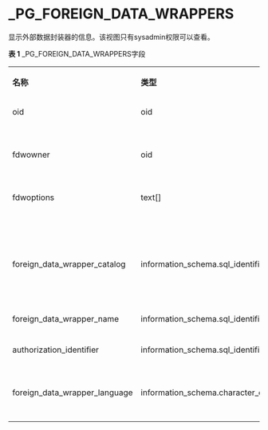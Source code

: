 # \_PG\_FOREIGN\_DATA\_WRAPPERS

显示外部数据封装器的信息。该视图只有sysadmin权限可以查看。

**表 1**  \_PG\_FOREIGN\_DATA\_WRAPPERS字段

<a name="table1011513101687"></a>
<table><tbody><tr id="row201685101086"><td class="cellrowborder" valign="top" width="29.452945294529453%"><p id="p7168210483"><a name="p7168210483"></a><a name="p7168210483"></a><strong id="b1316817109817"><a name="b1316817109817"></a><a name="b1316817109817"></a>名称</strong></p>
</td>
<td class="cellrowborder" valign="top" width="31.41314131413141%"><p id="p1816817101585"><a name="p1816817101585"></a><a name="p1816817101585"></a><strong id="b1016820101589"><a name="b1016820101589"></a><a name="b1016820101589"></a>类型</strong></p>
</td>
<td class="cellrowborder" valign="top" width="39.13391339133913%"><p id="p111687101286"><a name="p111687101286"></a><a name="p111687101286"></a><strong id="b1716911015819"><a name="b1716911015819"></a><a name="b1716911015819"></a>描述</strong></p>
</td>
</tr>
<tr id="row81692010682"><td class="cellrowborder" valign="top" width="29.452945294529453%"><p id="p151851333151813"><a name="p151851333151813"></a><a name="p151851333151813"></a>oid</p>
</td>
<td class="cellrowborder" valign="top" width="31.41314131413141%"><p id="p3182153331820"><a name="p3182153331820"></a><a name="p3182153331820"></a>oid</p>
</td>
<td class="cellrowborder" valign="top" width="39.13391339133913%"><p id="p12181633181818"><a name="p12181633181818"></a><a name="p12181633181818"></a>外部数据封装器的oid。</p>
</td>
</tr>
<tr id="row413211712177"><td class="cellrowborder" valign="top" width="29.452945294529453%"><p id="p1117973381818"><a name="p1117973381818"></a><a name="p1117973381818"></a>fdwowner</p>
</td>
<td class="cellrowborder" valign="top" width="31.41314131413141%"><p id="p71771233131813"><a name="p71771233131813"></a><a name="p71771233131813"></a>oid</p>
</td>
<td class="cellrowborder" valign="top" width="39.13391339133913%"><p id="p1617613371814"><a name="p1617613371814"></a><a name="p1617613371814"></a>外部数据封装器的所有者的oid。</p>
</td>
</tr>
<tr id="row201063118176"><td class="cellrowborder" valign="top" width="29.452945294529453%"><p id="p171743335182"><a name="p171743335182"></a><a name="p171743335182"></a>fdwoptions</p>
</td>
<td class="cellrowborder" valign="top" width="31.41314131413141%"><p id="p71723339188"><a name="p71723339188"></a><a name="p71723339188"></a>text[]</p>
</td>
<td class="cellrowborder" valign="top" width="39.13391339133913%"><p id="p58517208219"><a name="p58517208219"></a><a name="p58517208219"></a>外部数据封装器指定选项，使用“keyword=value”格式的字符串。</p>
</td>
</tr>
<tr id="row3696121410172"><td class="cellrowborder" valign="top" width="29.452945294529453%"><p id="p9169173311813"><a name="p9169173311813"></a><a name="p9169173311813"></a>foreign_data_wrapper_catalog</p>
</td>
<td class="cellrowborder" valign="top" width="31.41314131413141%"><p id="p1616633315187"><a name="p1616633315187"></a><a name="p1616633315187"></a>information_schema.sql_identifier</p>
</td>
<td class="cellrowborder" valign="top" width="39.13391339133913%"><p id="p6165533191819"><a name="p6165533191819"></a><a name="p6165533191819"></a>外部封装器所在的数据库名称（永远为当前数据库）。</p>
</td>
</tr>
<tr id="row0654102510108"><td class="cellrowborder" valign="top" width="29.452945294529453%"><p id="p616313320185"><a name="p616313320185"></a><a name="p616313320185"></a>foreign_data_wrapper_name</p>
</td>
<td class="cellrowborder" valign="top" width="31.41314131413141%"><p id="p2161133361814"><a name="p2161133361814"></a><a name="p2161133361814"></a>information_schema.sql_identifier</p>
</td>
<td class="cellrowborder" valign="top" width="39.13391339133913%"><p id="p14160733141818"><a name="p14160733141818"></a><a name="p14160733141818"></a>外部数据封装器名称。</p>
</td>
</tr>
<tr id="row113297295101"><td class="cellrowborder" valign="top" width="29.452945294529453%"><p id="p161581133141813"><a name="p161581133141813"></a><a name="p161581133141813"></a>authorization_identifier</p>
</td>
<td class="cellrowborder" valign="top" width="31.41314131413141%"><p id="p1015614335183"><a name="p1015614335183"></a><a name="p1015614335183"></a>information_schema.sql_identifier</p>
</td>
<td class="cellrowborder" valign="top" width="39.13391339133913%"><p id="p11687168142613"><a name="p11687168142613"></a><a name="p11687168142613"></a>外部数据封装器所有者的角色名称。</p>
</td>
</tr>
<tr id="row1914143861019"><td class="cellrowborder" valign="top" width="29.452945294529453%"><p id="p13151163321817"><a name="p13151163321817"></a><a name="p13151163321817"></a>foreign_data_wrapper_language</p>
</td>
<td class="cellrowborder" valign="top" width="31.41314131413141%"><p id="p7150173321812"><a name="p7150173321812"></a><a name="p7150173321812"></a>information_schema.character_data</p>
</td>
<td class="cellrowborder" valign="top" width="39.13391339133913%"><p id="p171483338181"><a name="p171483338181"></a><a name="p171483338181"></a>外部数据封装器的实现语言。</p>
</td>
</tr>
</tbody>
</table>

